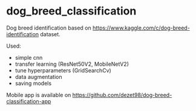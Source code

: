 # dog_breed_classification

Dog breed identification based on https://www.kaggle.com/c/dog-breed-identification dataset.

Used:
* simple cnn
* transfer learning (ResNet50V2, MobileNetV2)
* tune hyperparameters (GridSearchCv)
* data augmentation
* saving models

Mobile app is available on https://github.com/dezet98/dog-breed-classification-app
